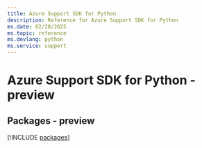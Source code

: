 ```yaml
---
title: Azure Support SDK for Python
description: Reference for Azure Support SDK for Python
ms.date: 02/28/2025
ms.topic: reference
ms.devlang: python
ms.service: support
---
```

# Azure Support SDK for Python - preview
## Packages - preview
[!INCLUDE [packages](support-index.md)]